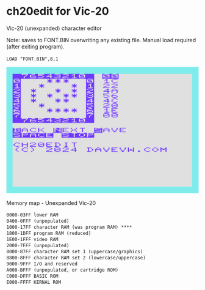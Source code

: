 # ch20edit for Vic-20 #

Vic-20 (unexpanded) character editor

Note: saves to FONT.BIN overwriting any existing file.   Manual load required (after exiting program).

``
LOAD "FONT.BIN",8,1
``

![prototype](media/functional.png)

Memory map - Unexpanded Vic-20

    0000-03FF lower RAM
    0400-0FFF (unpopulated)
    1000-17FF character RAM (was program RAM) ****
    1800-1DFF program RAM (reduced)
    1E00-1FFF video RAM
    2000-7FFF (unpopulated)
    8000-87FF character RAM set 1 (uppercase/graphics)
    8800-8FFF character RAM set 2 (lowercase/uppercase)
    9000-9FFF I/O and reserved
    A000-BFFF (unpopulated, or cartridge ROM)
    C000-DFFF BASIC ROM
    E000-FFFF KERNAL ROM
